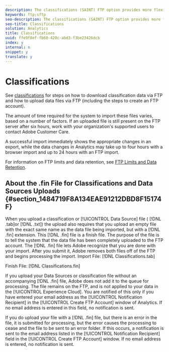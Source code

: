 ```yaml
---
description: The classifications (SAINT) FTP option provides more flexibility in uploading large classification data sets, including the ability to upload data into multiple report suites and to upload data sets larger than 50,000 rows.
keywords: ftp;sftp
seo-description: The classifications (SAINT) FTP option provides more flexibility in uploading large classification data sets, including the ability to upload data into multiple report suites and to upload data sets larger than 50,000 rows.
seo-title: Classifications
solution: Analytics
title: Classifications
uuid: ffe9f8ef-fb60-420c-abd3-f3be23426dcb
index: y
internal: n
snippet: y
translate: y
---
```


# Classifications

See [ classifications](https://marketing.adobe.com/resources/help/en_US/reference/c_working_with_saint.html) for steps on how to download classification data via FTP and how to upload data files via FTP (including the steps to create an FTP account). 

The amount of time required for the system to import these files varies, based on a number of factors. If an uploaded file is still present on the FTP server after six hours, work with your organization's supported users to contact Adobe Customer Care. 

A successful import immediately shows the appropriate changes in an export, while the data changes in Analytics may take up to four hours with a browser import and up to 24 hours with an FTP import. 

For information on FTP limits and data retention, see [ FTP Limits and Data Retention](ftp_limits.md#concept_8CAA1D8F27B3411AB902520AD6C9A70E). 

## About the .fin File for Classifications and Data Sources Uploads {#section_1484719F8A134EAE91212DBD8F15174F}

When you upload a classification or [!UICONTROL  Data Source] file ( [!DNL  .tab]or [!DNL  .txt]) the upload also requires that you upload an empty file with the exact same name as the data file being imported, but with a [!DNL  .fin] extension. This [!DNL  .fin] file is a finish file. The purpose of the file is to tell the system that the data file has been completely uploaded to the FTP account. The [!DNL  .fin] file lets Adobe recognize that you are done with your import. After you submit it, Adobe removes both files off of the FTP and begins processing the import. 
Import File: [!DNL  Classifications.tab] 

Finish File: [!DNL  Classifications.fin] 

If you upload your Data Sources or classification file without an accompanying [!DNL  .fin] file, Adobe does not add it to the queue for processing. The file remains on the FTP, and is not applied to your data in the [!UICONTROL  Experience Cloud]. You are notified of this only if you have entered your email address as the [!UICONTROL  Notification Recipient] in the [!UICONTROL  Create FTP Account] window of Analytics. If no email address is entered in this field, no notification is sent. 

If you do upload your file with a [!DNL  .fin] file, but there is an error in the file, it is submitted for processing, but the error causes the processing to cease and the file to be sent to an error folder. If this occurs, a notification is sent to the email address listed in the [!UICONTROL  Notification Recipient] field in the [!UICONTROL  Create FTP Account] window. If no email address is entered, no notification is sent. 
